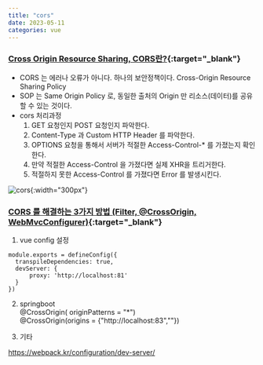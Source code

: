 ```yaml
---
title: "cors"
date: 2023-05-11
categories: vue
---
```


### [Cross Origin Resource Sharing, CORS란?]("https://wonit.tistory.com/307"){:target="_blank"}

* CORS 는 에러나 오류가 아니다. 하나의 보안정책이다. Cross-Origin Resource Sharing Policy
* SOP 는 Same Origin Policy 로, 동일한 출처의 Origin 만 리소스(데이터)를 공유할 수 있는 것이다.
* cors 처리과정 
  1. GET 요청인지 POST 요청인지 파악한다.
  2. Content-Type 과 Custom HTTP Header 를 파악한다.
  3. OPTIONS 요청을 통해서 서버가 적절한 Access-Control-* 를 가졌는지 확인한다.
  4. 만약 적절한 Access-Control 을 가졌다면 실제 XHR을 트리거한다.
  5. 적절하지 못한 Access-Control 를 가졌다면 Error 를 발생시킨다.

![cors]("/img/vue/cors.png"){:width="300px"}  

### [CORS 를 해결하는 3가지 방법 (Filter, @CrossOrigin, WebMvcConfigurer)]("https://wonit.tistory.com/572"){:target="_blank"}


1. vue config 설정
```vue
module.exports = defineConfig({
  transpileDependencies: true,
  devServer: {
      proxy: 'http://localhost:81'
  }
})
```

2. springboot  
@CrossOrigin( originPatterns = "*")    
@CrossOrigin(origins = {"http://localhost:83",""})  

3. 기타  

https://webpack.kr/configuration/dev-server/
